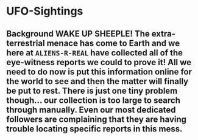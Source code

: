 # UFO-Sightings
## Background  WAKE UP SHEEPLE! The extra-terrestrial menace has come to Earth and we here at `ALIENS-R-REAL` have collected all of the eye-witness reports we could to prove it! All we need to do now is put this information online for the world to see and then the matter will finally be put to rest.  There is just one tiny problem though... our collection is too large to search through manually. Even our most dedicated followers are complaining that they are having trouble locating specific reports in this mess. 
